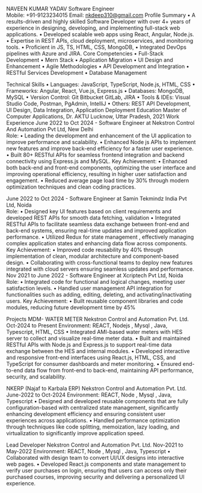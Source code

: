 NAVEEN KUMAR YADAV
Software Engineer	
                                                                                               Mobile: +91-9123234015            Email: nkdeep310@gmail.com
Profile Summary
•	A results-driven and highly skilled Software Developer with over 4+ years of experience in designing,               developing, and implementing full-stack web applications.
•	Developed scalable web apps using React, Angular, Node.js.
•	Expertise in REST APIs, cloud deployment, microservices, and monitoring tools.
•	Proficient in JS, TS, HTML, CSS, MongoDB,
•	Integrated DevOps pipelines with Azure and JIRA.
Core Competencies
•	Full-Stack Development
•	Mern Stack
•	Application Migration	•	UI Design and Enhancement
•	Agile Methodologies
•	API Development and Integration	•	RESTful Services Development
•	Database Management

Technical Skills
•	Languages: JavaScript, TypeScript, Node.js, HTML, CSS
•	Frameworks: Angular, React, Vue.js, Express.js
•	Databases: MongoDB, MySQL
•	Version Control: Git Bitbucket GitLab, JIRA
•	Tools & IDEs: Visual Studio Code, Postman, PgAdmin, IntelliJ
•	Others: REST API Development, UI Design, Data Integration, Application Deployment
Education
Master of Computer Applications, Dr. AKTU Lucknow, Uttar Pradesh, 2021
Work Experience
June 2022 to Oct 2024 -   Software Engineer at Nekstron Control And Automation Pvt Ltd, New Delhi       
Role:
•	Leading the development and enhancement of the Ul application to improve performance and scalability.
•	Enhanced Node js APIs to implement new features and improve back-end efficiency for a faster user experience.
•	Built 80+ RESTful APIs for seamless frontend integration and backend connectivity using Express.js and MySQL.
Key Achievement:
•	Enhanced both back-end and front-end components, optimizing the user interface and improving operational efficiency, resulting in higher user satisfaction and engagement.
•	Reduced average page load time by 30% through modern optimization techniques and clean coding practices.

June 2022 to Oct 2024 -   Software Engineer at Samin Tekmindz India Pvt Ltd, Noida       
Role:
•	Designed key Ul features based on client requirements and developed REST APIs for smooth data fetching, validation
•	Integrated RESTful APIs to facilitate seamless data exchange between front-end and back-end systems, ensuring real-time updates and improved application performance.
•	Utilized Redux for state management , effectively managing complex application states and enhancing data flow across components.
Key Achievement:
•	Improved code reusability by 40% through implementation of clean, modular architecture and component-based design.
•	Collaborating with cross-functional teams to deploy new features integrated with cloud servers ensuring seamless updates and performance.
Nov 2021 to June 2022 - Software Engineer at Xcriptech Pvt Ltd, Noida                               
Role:
•	Integrated code for functional and logical changes, meeting user satisfaction levels.
•	Handled user management API integration for functionalities such as adding, editing, deleting, and activating/inactivating users.
Key Achievement:
•	Built reusable component libraries and code modules, reducing future development time by 45%

Projects
MDM- WATER METER
Nekstron Control and Automation Pvt. Ltd.                                                                                                     Oct-2024 to Present Environment: REACT, Nodejs , Mysql , Java, Typescript, HTML, CSS
•	Integrated AMI-based water meters with HES server to collect and visualize real-time meter data.
•	Built and maintained RESTful APIs with Node.js and Express.js to support real-time data exchange between the HES and internal modules.
•	Developed interactive and responsive front-end interfaces using React.js, HTML, CSS, and TypeScript for consumer dashboards and meter monitoring.
•	Ensured end-to-end data flow from front-end to back-end, maintaining API performance, security, and scalability.

NKERP (Najaf to Karbala ERP)
Nekstron Control and Automation Pvt. Ltd.                                                                                               June-2022 to Oct-2024 Environment: REACT, Node , Mysql , Java, Typescript
•	Designed and developed reusable components that are fully configuration-based with centralized state management, significantly enhancing development efficiency and ensuring consistent user experiences across applications.
•	Handled performance optimization through techniques like code splitting, memoization, lazy loading, and virtualization to significantly improve application speed.

Lead Developer
Nekstron Control and Automation Pvt. Ltd.                                                                                               Nov-2021 to May-2022 Environment: REACT, Node , Mysql , Java, Typescript
•	Collaborated with design team to convert UI/UX designs into interactive web pages.
•	Developed React.js components and state management to verify user purchases on login, ensuring that users can access only their purchased courses, improving security and delivering a personalized UI experience.

